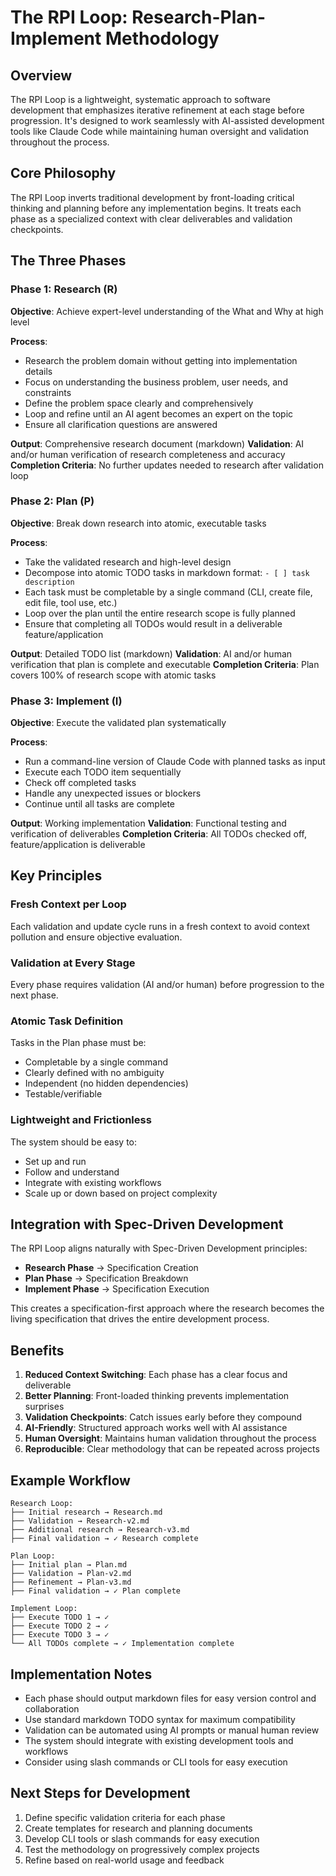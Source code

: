 # The RPI Loop: Research-Plan-Implement Methodology

## Overview

The RPI Loop is a lightweight, systematic approach to software development that emphasizes iterative refinement at each stage before progression. It's designed to work seamlessly with AI-assisted development tools like Claude Code while maintaining human oversight and validation throughout the process.

## Core Philosophy

The RPI Loop inverts traditional development by front-loading critical thinking and planning before any implementation begins. It treats each phase as a specialized context with clear deliverables and validation checkpoints.

## The Three Phases

### Phase 1: Research (R)
**Objective**: Achieve expert-level understanding of the What and Why at high level

**Process**:
- Research the problem domain without getting into implementation details
- Focus on understanding the business problem, user needs, and constraints
- Define the problem space clearly and comprehensively
- Loop and refine until an AI agent becomes an expert on the topic
- Ensure all clarification questions are answered

**Output**: Comprehensive research document (markdown)
**Validation**: AI and/or human verification of research completeness and accuracy
**Completion Criteria**: No further updates needed to research after validation loop

### Phase 2: Plan (P)
**Objective**: Break down research into atomic, executable tasks

**Process**:
- Take the validated research and high-level design
- Decompose into atomic TODO tasks in markdown format: `- [ ] task description`
- Each task must be completable by a single command (CLI, create file, edit file, tool use, etc.)
- Loop over the plan until the entire research scope is fully planned
- Ensure that completing all TODOs would result in a deliverable feature/application

**Output**: Detailed TODO list (markdown)
**Validation**: AI and/or human verification that plan is complete and executable
**Completion Criteria**: Plan covers 100% of research scope with atomic tasks

### Phase 3: Implement (I)
**Objective**: Execute the validated plan systematically

**Process**:
- Run a command-line version of Claude Code with planned tasks as input
- Execute each TODO item sequentially
- Check off completed tasks
- Handle any unexpected issues or blockers
- Continue until all tasks are complete

**Output**: Working implementation
**Validation**: Functional testing and verification of deliverables
**Completion Criteria**: All TODOs checked off, feature/application is deliverable

## Key Principles

### Fresh Context per Loop
Each validation and update cycle runs in a fresh context to avoid context pollution and ensure objective evaluation.

### Validation at Every Stage
Every phase requires validation (AI and/or human) before progression to the next phase.

### Atomic Task Definition
Tasks in the Plan phase must be:
- Completable by a single command
- Clearly defined with no ambiguity
- Independent (no hidden dependencies)
- Testable/verifiable

### Lightweight and Frictionless
The system should be easy to:
- Set up and run
- Follow and understand
- Integrate with existing workflows
- Scale up or down based on project complexity

## Integration with Spec-Driven Development

The RPI Loop aligns naturally with Spec-Driven Development principles:

- **Research Phase** → Specification Creation
- **Plan Phase** → Specification Breakdown
- **Implement Phase** → Specification Execution

This creates a specification-first approach where the research becomes the living specification that drives the entire development process.

## Benefits

1. **Reduced Context Switching**: Each phase has a clear focus and deliverable
2. **Better Planning**: Front-loaded thinking prevents implementation surprises
3. **Validation Checkpoints**: Catch issues early before they compound
4. **AI-Friendly**: Structured approach works well with AI assistance
5. **Human Oversight**: Maintains human validation throughout the process
6. **Reproducible**: Clear methodology that can be repeated across projects

## Example Workflow

```
Research Loop:
├── Initial research → Research.md
├── Validation → Research-v2.md
├── Additional research → Research-v3.md
├── Final validation → ✓ Research complete

Plan Loop:
├── Initial plan → Plan.md
├── Validation → Plan-v2.md
├── Refinement → Plan-v3.md
├── Final validation → ✓ Plan complete

Implement Loop:
├── Execute TODO 1 → ✓
├── Execute TODO 2 → ✓
├── Execute TODO 3 → ✓
└── All TODOs complete → ✓ Implementation complete
```

## Implementation Notes

- Each phase should output markdown files for easy version control and collaboration
- Use standard markdown TODO syntax for maximum compatibility
- Validation can be automated using AI prompts or manual human review
- The system should integrate with existing development tools and workflows
- Consider using slash commands or CLI tools for easy execution

## Next Steps for Development

1. Define specific validation criteria for each phase
2. Create templates for research and planning documents
3. Develop CLI tools or slash commands for easy execution
4. Test the methodology on progressively complex projects
5. Refine based on real-world usage and feedback